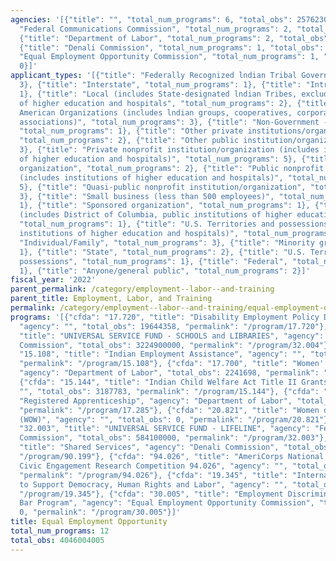 ```yaml
---
agencies: '[{"title": "", "total_num_programs": 6, "total_obs": 25762307}, {"title":
  "Federal Communications Commission", "total_num_programs": 2, "total_obs": 3809000000},
  {"title": "Department of Labor", "total_num_programs": 2, "total_obs": 211241698},
  {"title": "Denali Commission", "total_num_programs": 1, "total_obs": 0}, {"title":
  "Equal Employment Opportunity Commission", "total_num_programs": 1, "total_obs":
  0}]'
applicant_types: '[{"title": "Federally Recognized lndian Tribal Governments", "total_num_programs":
  3}, {"title": "Interstate", "total_num_programs": 1}, {"title": "Intrastate", "total_num_programs":
  1}, {"title": "Local (includes State-designated lndian Tribes, excludes institutions
  of higher education and hospitals", "total_num_programs": 2}, {"title": "Native
  American Organizations (includes lndian groups, cooperatives, corporations, partnerships,
  associations)", "total_num_programs": 3}, {"title": "Non-Government - General",
  "total_num_programs": 1}, {"title": "Other private institutions/organizations",
  "total_num_programs": 2}, {"title": "Other public institution/organization", "total_num_programs":
  3}, {"title": "Private nonprofit institution/organization (includes institutions
  of higher education and hospitals)", "total_num_programs": 5}, {"title": "Profit
  organization", "total_num_programs": 2}, {"title": "Public nonprofit institution/organization
  (includes institutions of higher education and hospitals)", "total_num_programs":
  5}, {"title": "Quasi-public nonprofit institution/organization", "total_num_programs":
  3}, {"title": "Small business (less than 500 employees)", "total_num_programs":
  1}, {"title": "Sponsored organization", "total_num_programs": 1}, {"title": "State
  (includes District of Columbia, public institutions of higher education and hospitals)",
  "total_num_programs": 1}, {"title": "U.S. Territories and possessions (includes
  institutions of higher education and hospitals)", "total_num_programs": 2}, {"title":
  "Individual/Family", "total_num_programs": 3}, {"title": "Minority group", "total_num_programs":
  1}, {"title": "State", "total_num_programs": 2}, {"title": "U.S. Territories and
  possessions", "total_num_programs": 1}, {"title": "Federal", "total_num_programs":
  1}, {"title": "Anyone/general public", "total_num_programs": 2}]'
fiscal_year: '2022'
parent_permalink: /category/employment--labor--and-training
parent_title: Employment, Labor, and Training
permalink: /category/employment--labor--and-training/equal-employment-opportunity
programs: '[{"cfda": "17.720", "title": "Disability Employment Policy Development",
  "agency": "", "total_obs": 19644358, "permalink": "/program/17.720"}, {"cfda": "32.004",
  "title": "UNIVERSAL SERVICE FUND - SCHOOLS and LIBRARIES", "agency": "Federal Communications
  Commission", "total_obs": 3224900000, "permalink": "/program/32.004"}, {"cfda":
  "15.108", "title": "Indian Employment Assistance", "agency": "", "total_obs": 206655,
  "permalink": "/program/15.108"}, {"cfda": "17.700", "title": "Women''s Bureau",
  "agency": "Department of Labor", "total_obs": 2241698, "permalink": "/program/17.700"},
  {"cfda": "15.144", "title": "Indian Child Welfare Act Title II Grants", "agency":
  "", "total_obs": 3187783, "permalink": "/program/15.144"}, {"cfda": "17.285", "title":
  "Registered Apprenticeship", "agency": "Department of Labor", "total_obs": 209000000,
  "permalink": "/program/17.285"}, {"cfda": "20.821", "title": "Women on the Water
  (WOW)", "agency": "", "total_obs": 0, "permalink": "/program/20.821"}, {"cfda":
  "32.003", "title": "UNIVERSAL SERVICE FUND - LIFELINE", "agency": "Federal Communications
  Commission", "total_obs": 584100000, "permalink": "/program/32.003"}, {"cfda": "90.199",
  "title": "Shared Services", "agency": "Denali Commission", "total_obs": 0, "permalink":
  "/program/90.199"}, {"cfda": "94.026", "title": "AmeriCorps National Service and
  Civic Engagement Research Competition 94.026", "agency": "", "total_obs": 2723511,
  "permalink": "/program/94.026"}, {"cfda": "19.345", "title": "International Programs
  to Support Democracy, Human Rights and Labor", "agency": "", "total_obs": 0, "permalink":
  "/program/19.345"}, {"cfda": "30.005", "title": "Employment Discrimination Private
  Bar Program", "agency": "Equal Employment Opportunity Commission", "total_obs":
  0, "permalink": "/program/30.005"}]'
title: Equal Employment Opportunity
total_num_programs: 12
total_obs: 4046004005
---
```

